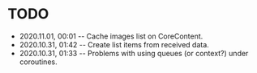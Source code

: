 <!--
 @changed 2020.10.31, 01:33
-->

# TODO

- 2020.11.01, 00:01 -- Cache images list on CoreContent.
- 2020.10.31, 01:42 -- Create list items from received data.
- 2020.10.31, 01:33 -- Problems with using queues (or context?) under coroutines.

